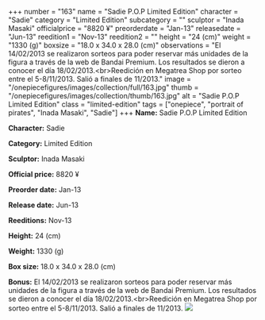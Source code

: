 +++
number = "163"
name = "Sadie P.O.P Limited Edition"
character = "Sadie"
category = "Limited Edition"
subcategory = ""
sculptor = "Inada Masaki"
officialprice = "8820 ¥"
preorderdate = "Jan-13"
releasedate = "Jun-13"
reedition1 = "Nov-13"
reedition2 = ""
height = "24 (cm)"
weight = "1330 (g)"
boxsize = "18.0 x 34.0 x 28.0 (cm)"
observations = "El 14/02/2013 se realizaron sorteos para poder reservar más unidades de la figura a través de la web de Bandai Premium. Los resultados se dieron a conocer el día 18/02/2013.&lt;br&gt;Reedición en Megatrea Shop por sorteo entre el 5-8/11/2013. Salió a finales de 11/2013."
image = "/onepiecefigures/images/collection/full/163.jpg"
thumb = "/onepiecefigures/images/collection/thumb/163.jpg"
alt = "Sadie P.O.P Limited Edition"
class = "limited-edition"
tags = ["onepiece", "portrait of pirates", "Inada Masaki", "Sadie"]
+++
**Name:** Sadie P.O.P Limited Edition

**Character:** Sadie

**Category:** Limited Edition 

**Sculptor:** Inada Masaki

**Official price:** 8820 ¥

**Preorder date:** Jan-13

**Release date:** Jun-13

**Reeditions:** Nov-13

**Height:** 24 (cm)

**Weight:** 1330 (g)

**Box size:** 18.0 x 34.0 x 28.0 (cm)

**Bonus:** El 14/02/2013 se realizaron sorteos para poder reservar más unidades de la figura a través de la web de Bandai Premium. Los resultados se dieron a conocer el día 18/02/2013.&lt;br&gt;Reedición en Megatrea Shop por sorteo entre el 5-8/11/2013. Salió a finales de 11/2013.
<img src="/onepiecefigures/images/collection/thumb/163.jpg">